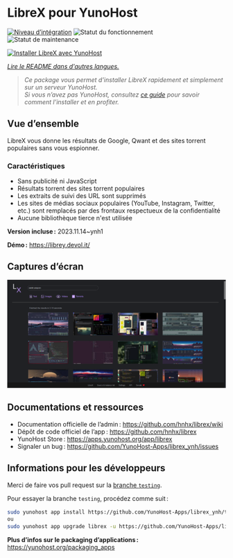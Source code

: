 <!--
Nota bene : ce README est automatiquement généré par <https://github.com/YunoHost/apps/tree/master/tools/readme_generator>
Il NE doit PAS être modifié à la main.
-->

# LibreX pour YunoHost

[![Niveau d’intégration](https://dash.yunohost.org/integration/librex.svg)](https://dash.yunohost.org/appci/app/librex) ![Statut du fonctionnement](https://ci-apps.yunohost.org/ci/badges/librex.status.svg) ![Statut de maintenance](https://ci-apps.yunohost.org/ci/badges/librex.maintain.svg)

[![Installer LibreX avec YunoHost](https://install-app.yunohost.org/install-with-yunohost.svg)](https://install-app.yunohost.org/?app=librex)

*[Lire le README dans d'autres langues.](./ALL_README.md)*

> *Ce package vous permet d’installer LibreX rapidement et simplement sur un serveur YunoHost.*  
> *Si vous n’avez pas YunoHost, consultez [ce guide](https://yunohost.org/install) pour savoir comment l’installer et en profiter.*

## Vue d’ensemble

LibreX vous donne les résultats de Google, Qwant et des sites torrent populaires sans vous espionner.

### Caractéristiques

- Sans publicité ni JavaScript
- Résultats torrent des sites torrent populaires
- Les extraits de suivi des URL sont supprimés
- Les sites de médias sociaux populaires (YouTube, Instagram, Twitter, etc.) sont remplacés par des frontaux respectueux de la confidentialité
- Aucune bibliothèque tierce n'est utilisée


**Version incluse :** 2023.11.14~ynh1

**Démo :** <https://librey.devol.it/>

## Captures d’écran

![Capture d’écran de LibreX](./doc/screenshots/screenshot.png)

## Documentations et ressources

- Documentation officielle de l’admin : <https://github.com/hnhx/librex/wiki>
- Dépôt de code officiel de l’app : <https://github.com/hnhx/librex>
- YunoHost Store : <https://apps.yunohost.org/app/librex>
- Signaler un bug : <https://github.com/YunoHost-Apps/librex_ynh/issues>

## Informations pour les développeurs

Merci de faire vos pull request sur la [branche `testing`](https://github.com/YunoHost-Apps/librex_ynh/tree/testing).

Pour essayer la branche `testing`, procédez comme suit :

```bash
sudo yunohost app install https://github.com/YunoHost-Apps/librex_ynh/tree/testing --debug
ou
sudo yunohost app upgrade librex -u https://github.com/YunoHost-Apps/librex_ynh/tree/testing --debug
```

**Plus d’infos sur le packaging d’applications :** <https://yunohost.org/packaging_apps>
